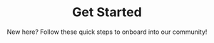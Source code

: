 ---
layout: get-started
title: Get Started
subtitle: "New here? Follow these quick steps to onboard into our community!"
permalink: /get-started/

video:
  link: https://www.youtube.com/embed/hPFZUMQfzac?rel=0&cc_load_policy=1
  title: Watch - Getting Started
  desc: In this video, Carmelo and Moran will walk you through the structure of the course, and help you get set up and ready to go.
  download-link: ./videos/get-started.mp4
---
